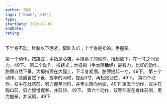 ```yaml
---
author: 何柳
tags: ['Book','人纪']
type: 
startDate: 2023-07-08
endDate:
rating: 
---
```


下半身不动。肚脐以下绷紧，脚趾入爪；上半身是松的。手握拳。

第一个动作，按跷式；手指是**心包**，手撑桌子的动作，抬起放下，在一寸之间发力。49下。
第二个动作，按跷式；大拇指（手太阴**肺**经）最有力。比好的动作，胳膊自然下垂，大拇指顶在大腿上，下半身紧绷，胳膊提起一寸，49下。
第三个动作，胳膊自然下垂，握拳的同时，提起3寸，再松弛归位，49下。
第四个动作，双手在肚脐前，努力握拳同时，并拳头转向地面，49下
第五个动作，双手在胸口前，努力慢慢握拳，并前伸，49下。
第六个动作，双臂伸直在身体前侧，用力握拳，并沉肩，49下



























